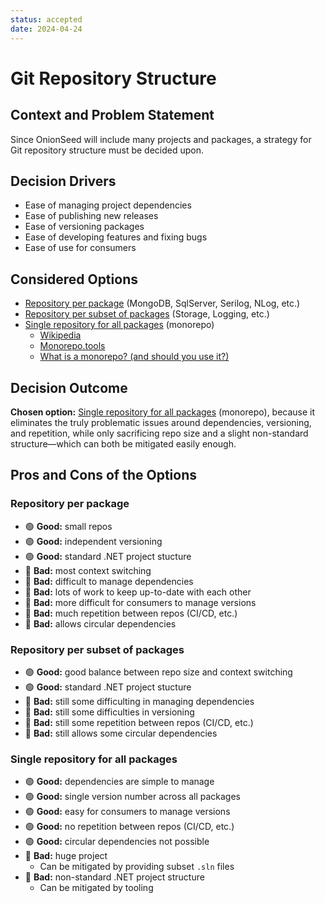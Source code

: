 ```yaml
---
status: accepted
date: 2024-04-24
---
```


# Git Repository Structure

## Context and Problem Statement

Since OnionSeed will include many projects and packages,
a strategy for Git repository structure must be decided upon.

## Decision Drivers

- Ease of managing project dependencies
- Ease of publishing new releases
- Ease of versioning packages
- Ease of developing features and fixing bugs
- Ease of use for consumers

## Considered Options

- [Repository per package](#repository-per-package) (MongoDB, SqlServer, Serilog, NLog, etc.)
- [Repository per subset of packages](#repository-per-subset-of-packages) (Storage, Logging, etc.)
- [Single repository for all packages](#single-repository-for-all-packages) (monorepo)
  - [Wikipedia](https://en.wikipedia.org/wiki/Monorepo)
  - [Monorepo.tools](https://monorepo.tools/)
  - [What is a monorepo? (and should you use it?)](https://semaphoreci.com/blog/what-is-monorepo)

## Decision Outcome

**Chosen option:**
[Single repository for all packages](#single-repository-for-all-packages) (monorepo),
because it eliminates the truly problematic issues around dependencies,
versioning, and repetition, while only sacrificing repo size and a slight
non-standard structure—which can both be mitigated easily enough.

## Pros and Cons of the Options

### Repository per package

- 🟢 **Good:** small repos
- 🟢 **Good:** independent versioning
- 🟢 **Good:** standard .NET project stucture
- 🔴 **Bad:** most context switching
- 🔴 **Bad:** difficult to manage dependencies
- 🔴 **Bad:** lots of work to keep up-to-date with each other
- 🔴 **Bad:** more difficult for consumers to manage versions
- 🔴 **Bad:** much repetition between repos (CI/CD, etc.)
- 🔴 **Bad:** allows circular dependencies

### Repository per subset of packages

- 🟢 **Good:** good balance between repo size and context switching
- 🟢 **Good:** standard .NET project stucture
- 🔴 **Bad:** still some difficulting in managing dependencies
- 🔴 **Bad:** still some difficulties in versioning
- 🔴 **Bad:** still some repetition between repos (CI/CD, etc.)
- 🔴 **Bad:** still allows some circular dependencies

### Single repository for all packages

- 🟢 **Good:** dependencies are simple to manage
- 🟢 **Good:** single version number across all packages
- 🟢 **Good:** easy for consumers to manage versions
- 🟢 **Good:** no repetition between repos (CI/CD, etc.)
- 🟢 **Good:** circular dependencies not possible
- 🔴 **Bad:** huge project
  - Can be mitigated by providing subset `.sln` files
- 🔴 **Bad:** non-standard .NET project structure
  - Can be mitigated by tooling
